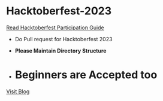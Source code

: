 # Hacktoberfest-2023

[Read Hacktoberfest Participation Guide](https://hacktoberfest.com/participation/)
* Do Pull request for Hacktoberfest 2023

* **Please Maintain Directory Structure**

* # Beginners are Accepted too 

[Visit Blog](https://shahnishant.com.np)
